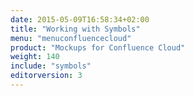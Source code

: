```yaml
---
date: 2015-05-09T16:58:34+02:00
title: "Working with Symbols"
menu: "menuconfluencecloud"
product: "Mockups for Confluence Cloud"
weight: 140
include: "symbols"
editorversion: 3
---
```


